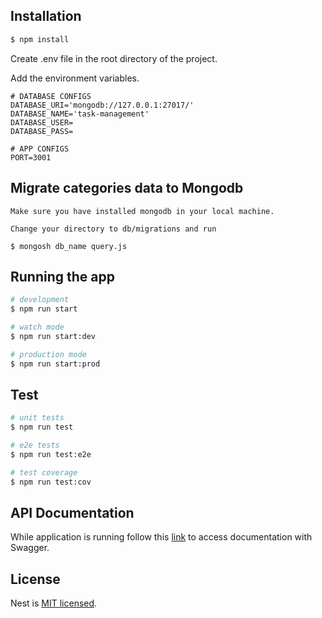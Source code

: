 ## Installation

```bash
$ npm install
```

Create .env file in the root directory of the project.

Add the environment variables.

```
# DATABASE CONFIGS
DATABASE_URI='mongodb://127.0.0.1:27017/'
DATABASE_NAME='task-management'
DATABASE_USER=
DATABASE_PASS=

# APP CONFIGS
PORT=3001
```

## Migrate categories data to Mongodb

```
Make sure you have installed mongodb in your local machine.

Change your directory to db/migrations and run

$ mongosh db_name query.js
```

## Running the app

```bash
# development
$ npm run start

# watch mode
$ npm run start:dev

# production mode
$ npm run start:prod
```

## Test

```bash
# unit tests
$ npm run test

# e2e tests
$ npm run test:e2e

# test coverage
$ npm run test:cov
```

## API Documentation

While application is running follow this [link](http://localhost:3001/api) to access documentation with Swagger.

## License

Nest is [MIT licensed](LICENSE).
